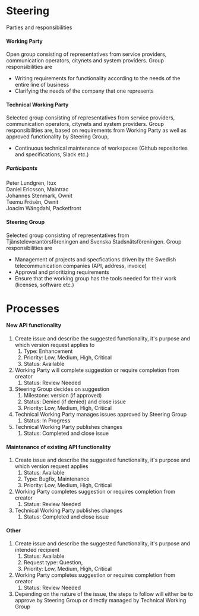 # Steering

Parties and responsibilities
#### Working Party
Open group consisting of representatives from service providers, communication operators, citynets and system providers. Group responsibilities are
  * Writing requirements for functionality according to the needs of the entire line of business
  * Clarifying the needs of the company that one represents      
      
#### Technical Working Party
Selected group consisting of representatives from service providers, communication operators, citynets and system providers. Group responsibilities are, based on requirements from Working Party as well as approved functionality by Steering Group,
  * Continuous technical maintenance of workspaces (Github repositories and specifications, Slack etc.)

##### Participants
Peter Lundgren, Itux  
Daniel Ericsson, Maintrac  
Johannes Stenmark, Ownit  
Teemu Frösén, Ownit  
Joacim Wängdahl, Packetfront  

#### Steering Group
Selected group consisting of representatives from Tjänsteleverantörsföreningen and Svenska Stadsnätsföreningen. Group responsibilities are 
  * Management of projects and specfications driven by the Swedish telecommunication companies (API, address, invoice)
  * Approval and prioritizing requirements
  * Ensure that the working group has the tools needed for their work (licenses, software etc.)

# Processes

#### New API functionality
1. Create issue and describe the suggested functionality, it's purpose and which version request applies to
      1) Type: Enhancement
      2) Priority: Low, Medium, High, Critical
      3) Status: Available
2. Working Party will complete suggestion or require completion from creator
      1) Status: Review Needed
3. Steering Group decides on suggestion
      1) Milestone: version (if approved)
      2) Status: Denied (if denied) and close issue
      3) Priority: Low, Medium, High, Critical
4. Technical Working Party manages issues approved by Steering Group
      1) Status: In Progress
5. Technical Working Party publishes changes
      1) Status: Completed and close issue

#### Maintenance of existing API functionality
1. Create issue and describe the suggested functionality, it's purpose and which version request applies
      1) Status: Available
      2) Type: Bugfix, Maintenance
      3) Priority: Low, Medium, High, Critical
2. Working Party completes suggestion or requires completion from creator
      1) Status: Review Needed
3. Technical Working Party publishes changes
      1) Status: Completed and close issue

#### Other
1. Create issue and describe the suggested functionality, it's purpose and intended recipient
      1) Status: Available
      2) Request type: Question, 
      3) Priority: Low, Medium, High, Critical
2. Working Party completes suggestion or requires completion from creator
      1) Status: Review Needed
3. Depending on the nature of the issue, the steps to follow will either be to approve by Steering Group or directly managed by Technical Working Group
